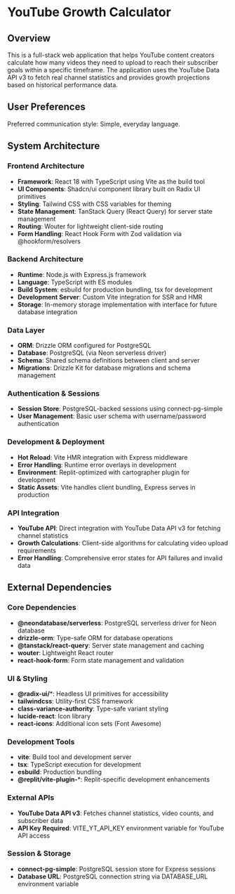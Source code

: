 # YouTube Growth Calculator

## Overview

This is a full-stack web application that helps YouTube content creators calculate how many videos they need to upload to reach their subscriber goals within a specific timeframe. The application uses the YouTube Data API v3 to fetch real channel statistics and provides growth projections based on historical performance data.

## User Preferences

Preferred communication style: Simple, everyday language.

## System Architecture

### Frontend Architecture
- **Framework**: React 18 with TypeScript using Vite as the build tool
- **UI Components**: Shadcn/ui component library built on Radix UI primitives
- **Styling**: Tailwind CSS with CSS variables for theming
- **State Management**: TanStack Query (React Query) for server state management
- **Routing**: Wouter for lightweight client-side routing
- **Form Handling**: React Hook Form with Zod validation via @hookform/resolvers

### Backend Architecture
- **Runtime**: Node.js with Express.js framework
- **Language**: TypeScript with ES modules
- **Build System**: esbuild for production bundling, tsx for development
- **Development Server**: Custom Vite integration for SSR and HMR
- **Storage**: In-memory storage implementation with interface for future database integration

### Data Layer
- **ORM**: Drizzle ORM configured for PostgreSQL
- **Database**: PostgreSQL (via Neon serverless driver)
- **Schema**: Shared schema definitions between client and server
- **Migrations**: Drizzle Kit for database migrations and schema management

### Authentication & Sessions
- **Session Store**: PostgreSQL-backed sessions using connect-pg-simple
- **User Management**: Basic user schema with username/password authentication

### Development & Deployment
- **Hot Reload**: Vite HMR integration with Express middleware
- **Error Handling**: Runtime error overlays in development
- **Environment**: Replit-optimized with cartographer plugin for development
- **Static Assets**: Vite handles client bundling, Express serves in production

### API Integration
- **YouTube API**: Direct integration with YouTube Data API v3 for fetching channel statistics
- **Growth Calculations**: Client-side algorithms for calculating video upload requirements
- **Error Handling**: Comprehensive error states for API failures and invalid data

## External Dependencies

### Core Dependencies
- **@neondatabase/serverless**: PostgreSQL serverless driver for Neon database
- **drizzle-orm**: Type-safe ORM for database operations
- **@tanstack/react-query**: Server state management and caching
- **wouter**: Lightweight React router
- **react-hook-form**: Form state management and validation

### UI & Styling
- **@radix-ui/***: Headless UI primitives for accessibility
- **tailwindcss**: Utility-first CSS framework
- **class-variance-authority**: Type-safe variant styling
- **lucide-react**: Icon library
- **react-icons**: Additional icon sets (Font Awesome)

### Development Tools
- **vite**: Build tool and development server
- **tsx**: TypeScript execution for development
- **esbuild**: Production bundling
- **@replit/vite-plugin-***: Replit-specific development enhancements

### External APIs
- **YouTube Data API v3**: Fetches channel statistics, video counts, and subscriber data
- **API Key Required**: VITE_YT_API_KEY environment variable for YouTube API access

### Session & Storage
- **connect-pg-simple**: PostgreSQL session store for Express sessions
- **Database URL**: PostgreSQL connection string via DATABASE_URL environment variable